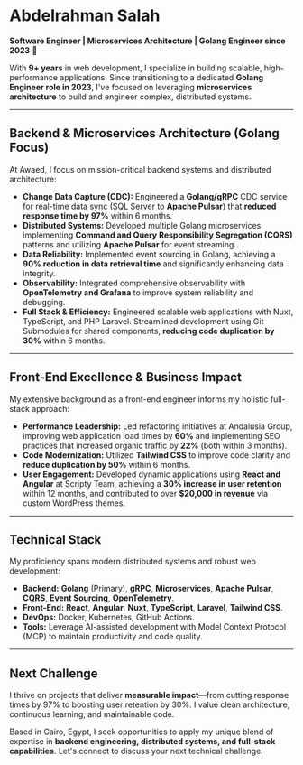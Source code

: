 # Abdelrahman Salah

**Software Engineer | Microservices Architecture | Golang Engineer since 2023** 🚀

With **9+ years** in web development, I specialize in building scalable, high-performance applications. Since transitioning to a dedicated **Golang Engineer role in 2023**, I've focused on leveraging **microservices architecture** to build and engineer complex, distributed systems.

---

## Backend & Microservices Architecture (Golang Focus)

At Awaed, I focus on mission-critical backend systems and distributed architecture:

- **Change Data Capture (CDC):** Engineered a **Golang/gRPC** CDC service for real-time data sync (SQL Server to **Apache Pulsar**) that **reduced response time by 97%** within 6 months.
- **Distributed Systems:** Developed multiple Golang microservices implementing **Command and Query Responsibility Segregation (CQRS)** patterns and utilizing **Apache Pulsar** for event streaming.
- **Data Reliability:** Implemented event sourcing in Golang, achieving a **90% reduction in data retrieval time** and significantly enhancing data integrity.
- **Observability:** Integrated comprehensive observability with **OpenTelemetry and Grafana** to improve system reliability and debugging.
- **Full Stack & Efficiency:** Engineered scalable web applications with Nuxt, TypeScript, and PHP Laravel. Streamlined development using Git Submodules for shared components, **reducing code duplication by 30%** within 6 months.

---

## Front-End Excellence & Business Impact

My extensive background as a front-end engineer informs my holistic full-stack approach:

- **Performance Leadership:** Led refactoring initiatives at Andalusia Group, improving web application load times by **60%** and implementing SEO practices that increased organic traffic by **22%** (both within 3 months).
- **Code Modernization:** Utilized **Tailwind CSS** to improve code clarity and **reduce duplication by 50%** within 6 months.
- **User Engagement:** Developed dynamic applications using **React and Angular** at Scripty Team, achieving a **30% increase in user retention** within 12 months, and contributed to over **$20,000 in revenue** via custom WordPress themes.

---

## Technical Stack

My proficiency spans modern distributed systems and robust web development:

- **Backend:** **Golang** (Primary), **gRPC**, **Microservices**, **Apache Pulsar**, **CQRS**, **Event Sourcing**, **OpenTelemetry**.
- **Front-End:** **React**, **Angular**, **Nuxt**, **TypeScript**, **Laravel**, **Tailwind CSS**.
- **DevOps:** Docker, Kubernetes, GitHub Actions.
- **Tools:** Leverage AI-assisted development with Model Context Protocol (MCP) to maintain productivity and code quality.

---

## Next Challenge

I thrive on projects that deliver **measurable impact**—from cutting response times by 97% to boosting user retention by 30%. I value clean architecture, continuous learning, and maintainable code.

Based in Cairo, Egypt, I seek opportunities to apply my unique blend of expertise in **backend engineering, distributed systems, and full-stack capabilities**. Let's connect to discuss your next technical challenge.
